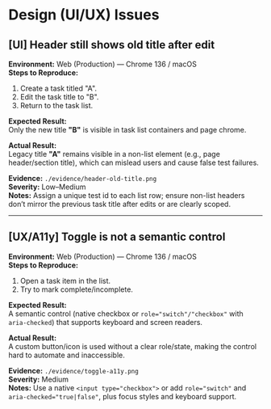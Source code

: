 # Design (UI/UX) Issues

## [UI] Header still shows old title after edit
**Environment:** Web (Production) — Chrome 136 / macOS  
**Steps to Reproduce:**
1. Create a task titled "A".
2. Edit the task title to "B".
3. Return to the task list.

**Expected Result:**  
Only the new title **"B"** is visible in task list containers and page chrome.

**Actual Result:**  
Legacy title **"A"** remains visible in a non-list element (e.g., page header/section title), which can mislead users and cause false test failures.

**Evidence:** `./evidence/header-old-title.png`  
**Severity:** Low–Medium  
**Notes:** Assign a unique test id to each list row; ensure non-list headers don’t mirror the previous task title after edits or are clearly scoped.

---

## [UX/A11y] Toggle is not a semantic control
**Environment:** Web (Production) — Chrome 136 / macOS  
**Steps to Reproduce:**
1. Open a task item in the list.
2. Try to mark complete/incomplete.

**Expected Result:**  
A semantic control (native checkbox or `role="switch"/"checkbox"` with `aria-checked`) that supports keyboard and screen readers.

**Actual Result:**  
A custom button/icon is used without a clear role/state, making the control hard to automate and inaccessible.

**Evidence:** `./evidence/toggle-a11y.png`  
**Severity:** Medium  
**Notes:** Use a native `<input type="checkbox">` or add `role="switch"` and `aria-checked="true|false"`, plus focus styles and keyboard support.
